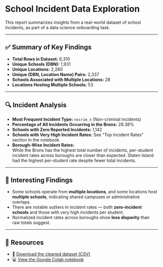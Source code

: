 # School Incident Data Exploration

This report summarizes insights from a real-world dataset of school incidents, as part of a data science onboarding task.

---

## ✅ Summary of Key Findings

- **Total Rows in Dataset:** 6,310  
- **Unique Schools (DBN):** 1,931  
- **Unique Locations:** 2,280  
- **Unique (DBN, Location Name) Pairs:** 2,337  
- **Schools Associated with Multiple Locations:** 28  
- **Locations Hosting Multiple Schools:** 53

---

## 🔍 Incident Analysis

- **Most Frequent Incident Type:** `nocrim_n` (Non-criminal incidents)  
- **Percentage of All Incidents Occurring in the Bronx:** 28.38%  
- **Schools with Zero Reported Incidents:** 1,142  
- **Schools with Very High Incident Rates:** See "Top Incident Rates" section in the notebook  
- **Borough-Wise Incident Rates:**  
  While the Bronx has the highest total number of incidents, per-student incident rates across boroughs are closer than expected. Staten Island had the highest per-student rate despite fewer total incidents.

---

## 📌 Interesting Findings

- Some schools operate from **multiple locations**, and some locations host **multiple schools**, indicating shared campuses or administrative overlaps.
- There are notable outliers in incident rates — both **zero-incident schools** and those with very high incidents per student.
- Normalized incident rates across boroughs show **less disparity** than raw totals suggest.

---

## 📎 Resources

- 📄 [Download the cleaned dataset (CSV)](https://drive.google.com/file/d/1tQc2wlfAVOJmsDk-MIjroRWiMi1a1l5V/view?usp=drive_link)  
- 💻 [View the Google Colab notebook](https://colab.research.google.com/drive/147E1ZNGycLHzmd5x7TWxcqwkXquYh81L?usp=sharing)
